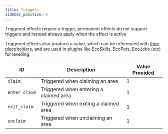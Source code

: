 ```yaml
---
title: Triggers
sidebar_position: 4
---
```


Triggered effects require a trigger, permanent effects do not support triggers and instead always apply when the effect
is active

Triggered effects also produce a value, which can be referenced with [their placeholders](https://plugins.auxilor.io/effects/configuring-an-effect#placeholders),
and are used in plugins like EcoSkills, EcoPets, EcoJobs (etc) for levelling.

| ID            | Description                            | Value Provided |
| ------------- | -------------------------------------- | -------------- |
| `claim`       | Triggered when claiming an area        | 1              |
| `enter_claim` | Triggered when entering a claimed area | 1              |
| `exit_claim`  | Triggered when exiting a claimed area  | 1              |
| `unclaim`     | Triggered when unclaiming an area      | 1              |
